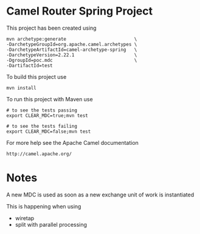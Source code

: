 Camel Router Spring Project
===========================

This project has been created using

    mvn archetype:generate                         \
    -DarchetypeGroupId=org.apache.camel.archetypes \
    -DarchetypeArtifactId=camel-archetype-spring   \
    -DarchetypeVersion=2.22.1                      \
    -DgroupId=poc.mdc                              \
    -DartifactId=test

To build this project use

    mvn install

To run this project with Maven use

    # to see the tests passing
    export CLEAR_MDC=true;mvn test
    
    # to see the tests failing
    export CLEAR_MDC=false;mvn test

For more help see the Apache Camel documentation

    http://camel.apache.org/

Notes
=====

A new MDC is used as soon as a new exchange unit of work is instantiated

This is happening when using
  - wiretap
  - split with parallel processing 
